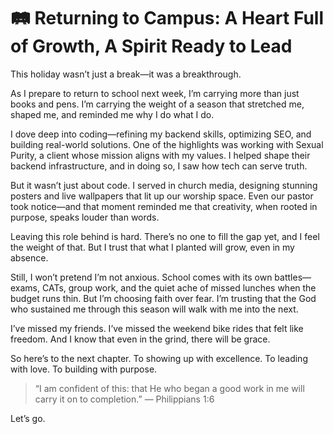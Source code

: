# 🛤️ Returning to Campus: A Heart Full of Growth, A Spirit Ready to Lead

This holiday wasn’t just a break—it was a breakthrough.

As I prepare to return to school next week, I’m carrying more than just books and pens. I’m carrying the weight of a season that stretched me, shaped me, and reminded me why I do what I do.

I dove deep into coding—refining my backend skills, optimizing SEO, and building real-world solutions. One of the highlights was working with Sexual Purity, a client whose mission aligns with my values. I helped shape their backend infrastructure, and in doing so, I saw how tech can serve truth.

But it wasn’t just about code. I served in church media, designing stunning posters and live wallpapers that lit up our worship space. Even our pastor took notice—and that moment reminded me that creativity, when rooted in purpose, speaks louder than words.

Leaving this role behind is hard. There’s no one to fill the gap yet, and I feel the weight of that. But I trust that what I planted will grow, even in my absence.

Still, I won’t pretend I’m not anxious. School comes with its own battles—exams, CATs, group work, and the quiet ache of missed lunches when the budget runs thin. But I’m choosing faith over fear. I’m trusting that the God who sustained me through this season will walk with me into the next.

I’ve missed my friends. I’ve missed the weekend bike rides that felt like freedom. And I know that even in the grind, there will be grace.

So here’s to the next chapter. To showing up with excellence. To leading with love. To building with purpose.

> “I am confident of this: that He who began a good work in me will carry it on to completion.” — Philippians 1:6

Let’s go.
